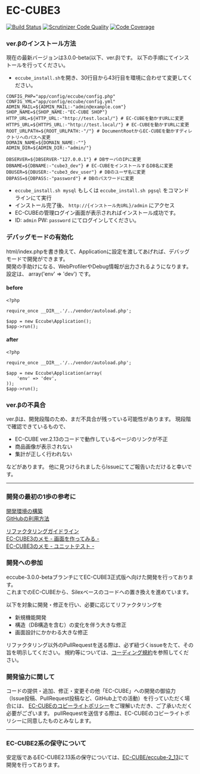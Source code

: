 # EC-CUBE3
[![Build Status](https://travis-ci.org/EC-CUBE/ec-cube.svg?branch=eccube-3.0.0-beta)](https://travis-ci.org/EC-CUBE/ec-cube)
[![Scrutinizer Code Quality](https://scrutinizer-ci.com/g/EC-CUBE/ec-cube/badges/quality-score.png?b=eccube-3.0.0-beta)](https://scrutinizer-ci.com/g/EC-CUBE/ec-cube/?branch=eccube-3.0.0-beta)
[![Code Coverage](https://scrutinizer-ci.com/g/EC-CUBE/ec-cube/badges/coverage.png?b=eccube-3.0.0-beta)](https://scrutinizer-ci.com/g/EC-CUBE/ec-cube/?branch=eccube-3.0.0-beta)




### ver.βのインストール方法

現在の最新バージョンは3.0.0-beta(以下、ver.β)です。
以下の手順にてインストールを行ってください。

* `eccube_install.sh`を開き、30行目から43行目を環境に合わせて変更してください。
```
CONFIG_PHP="app/config/eccube/config.php"
CONFIG_YML="app/config/eccube/config.yml"
ADMIN_MAIL=${ADMIN_MAIL:-"admin@example.com"}
SHOP_NAME=${SHOP_NAME:-"EC-CUBE SHOP"}
HTTP_URL=${HTTP_URL:-"http://test.local/"} # EC-CUBEを動かすURLに変更
HTTPS_URL=${HTTPS_URL:-"http://test.local/"} # EC-CUBEを動かすURLに変更
ROOT_URLPATH=${ROOT_URLPATH:-"/"} # DocumentRootからEC-CUBEを動かすディレクトリへのパスへ変更
DOMAIN_NAME=${DOMAIN_NAME:-""}
ADMIN_DIR=${ADMIN_DIR:-"admin/"}

DBSERVER=${DBSERVER-"127.0.0.1"} # DBサーバのIPに変更
DBNAME=${DBNAME:-"cube3_dev"} # EC-CUBEをインストールするDB名に変更
DBUSER=${DBUSER:-"cube3_dev_user"} # DBのユーザ名に変更
DBPASS=${DBPASS:-"password"} # DBのパスワードに変更
```

* `eccube_install.sh mysql` もしくは `eccube_install.sh pgsql` をコマンドラインにて実行
* インストール完了後、 `http://{インストール先URL}/admin` にアクセス
* EC-CUBEの管理ログイン画面が表示されればインストール成功です。
* ID: `admin` PW: `password` にてログインしてください。




### デバッグモードの有効化
html/index.phpを書き換えて、Applicationに設定を渡してあげれば、デバッグモードで開発ができます。  
開発の手助けになる、WebProfilerやDebug情報が出力されるようになります。  
設定は、 array('env' => 'dev') です。

#### before
```
<?php

require_once __DIR__.'/../vendor/autoload.php';

$app = new Eccube\Application();
$app->run();
```

#### after
```
<?php

require_once __DIR__.'/../vendor/autoload.php';

$app = new Eccube\Application(array(
    'env' => 'dev',
));
$app->run();
```



### ver.βの不具合

ver.βは、開発段階のため、まだ不具合が残っている可能性があります。
現段階で確認できているもので、

* EC-CUBE ver.2.13のコードで動作しているページのリンクが不正
* 商品画像が表示されない
* 集計が正しく行われない

などがあります。
他に見つけられましたらIssueにてご報告いただけると幸いです。



* * * * * * * * * * * * * * * * * * * *




### 開発の最初の1歩の参考に

[開発環境の構築](http://qiita.com/chihiro-adachi/items/645fee870d50a985dc88)  
[GitHubの利用方法](http://qiita.com/chihiro-adachi/items/f31c9d90b1bcc3553c20)

[リファクタリングガイドライン](https://github.com/EC-CUBE/ec-cube/wiki/%E3%83%AA%E3%83%95%E3%82%A1%E3%82%AF%E3%82%BF%E3%82%AC%E3%82%A4%E3%83%89%E3%83%A9%E3%82%A4%E3%83%B3)  
[EC-CUBE3のメモ - 画面を作ってみる -](http://qiita.com/chihiro-adachi/items/28af6e0b3837983515fe)  
[EC-CUBE3のメモ - ユニットテスト -](http://qiita.com/chihiro-adachi/items/f2fd1cbe10dccacb3631)  




### 開発への参加

eccube-3.0.0-betaブランチにてEC-CUBE3正式版へ向けた開発を行っております。  
これまでのEC-CUBEから、Silexベースのコードへの置き換えを進めています。  

以下を対象に開発・修正を行い、必要に応じてリファクタリングを

* 新規機能開発
* 構造（DB構造を含む）の変化を伴う大きな修正
* 画面設計にかかわる大きな修正

リファクタリング以外のPullRequestを送る際は、必ず紐づくissueをたて、その旨を明示してください。
規約等については、[コーディング規約](POLICY.md)を参照してください。




### 開発協力に関して

コードの提供・追加、修正・変更その他「EC-CUBE」への開発の御協力（Issue投稿、PullRequest投稿など、GitHub上での活動）を行っていただく場合には、
[EC-CUBEのコピーライトポリシー](https://github.com/EC-CUBE/ec-cube/blob/50de4ac511ab5a5577c046b61754d98be96aa328/LICENSE.txt)をご理解いただき、ご了承いただく必要がございます。
pullRequestを送信する際は、EC-CUBEのコピーライトポリシーに同意したものとみなします。



* * * * * * * * * * * * * * * * * * * *



### EC-CUBE2系の保守について


安定版であるEC-CUBE2.13系の保守については、[EC-CUBE/eccube-2_13](https://github.com/EC-CUBE/eccube-2_13/)にて開発を行っております。

